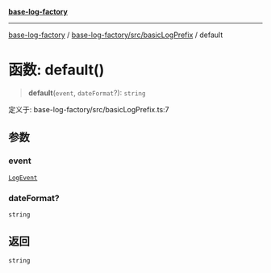 [**base-log-factory**](../../../../index.md)

***

[base-log-factory](../../../../index.md) / [base-log-factory/src/basicLogPrefix](../index.md) / default

# 函数: default()

> **default**(`event`, `dateFormat`?): `string`

定义于: base-log-factory/src/basicLogPrefix.ts:7

## 参数

### event

[`LogEvent`](../../typings/interfaces/LogEvent.md)

### dateFormat?

`string`

## 返回

`string`
